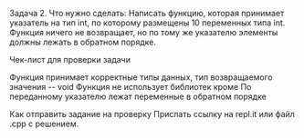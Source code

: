 Задача 2.
Что нужно сделать:
Написать функцию, которая принимает указатель на тип int, по которому размещены 10 переменных типа int. Функция ничего не возвращает, но по тому же указателю элементы должны лежать в обратном порядке.

Чек-лист для проверки задачи

Функция принимает корректные типы данных, тип возвращаемого значения --  void
Функция не использует библиотек кроме <iostream>
По переданному указателю лежат переменные в обратном порядке
 

Как отправить задание на проверку
Прислать ссылку на repl.it или файл .срр с решением.